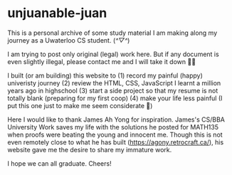 # unjuanable-juan
This is a personal archive of some study material I am making along my journey as a Uwaterloo CS student. (*^▽^*)

I am trying to post only original (legal) work here. But if any document is even slightly illegal, please contact me and I will take it down 🖤🖤

I built (or am building) this website to 
(1) record my painful (happy) univeristy journey
(2) review the HTML, CSS, JavaScript I learnt a million years ago in highschool
(3) start a side project so that my resume is not totally blank (preparing for my first coop)
(4) make your life less painful (I put this one just to make me seem considerate 👀)

Here I would like to thank James Ah Yong for inspiration. 
James's CS/BBA University Work saves my life with the solutions he posted for MATH135 when proofs were beating the young and innocent me. 
Though this is not even remotely close to what he has built (https://agony.retrocraft.ca/), his website gave me the desire to share my immature work. 

I hope we can all graduate. Cheers!
